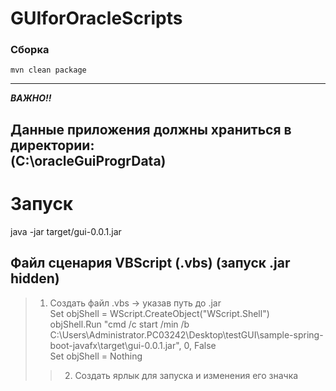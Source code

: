 # GUIforOracleScripts #

### Сборка
```
mvn clean package
```
_____________________
 ***ВАЖНО!!***
## Данные приложения должны храниться в директории: <br/>(C:\oracleGuiProgrData) ##

# Запуск #

java -jar target/gui-0.0.1.jar

## Файл сценария VBScript (.vbs) (запуск .jar hidden) ##

>1) Создать файл .vbs -> указав путь до .jar <br/>
Set objShell = WScript.CreateObject("WScript.Shell")<br/>
objShell.Run "cmd /c start /min /b C:\Users\Administrator.PC03242\Desktop\testGUI\sample-spring-boot-javafx\target\gui-0.0.1.jar", 0, False<br/>
Set objShell = Nothing<br/>
>>2) Создать ярлык для запуска и изменения его значка
